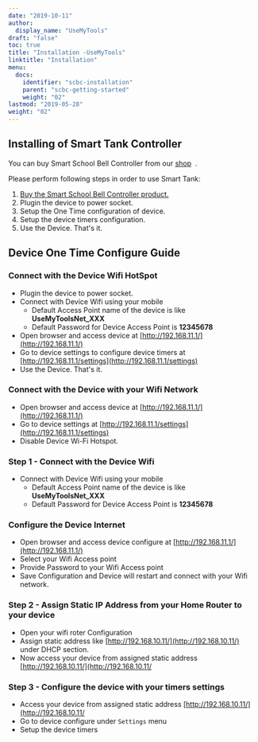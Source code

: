 ```yaml
---
date: "2019-10-11"
author:
  display_name: "UseMyTools"
draft: "false"
toc: true
title: "Installation -UseMyTools"
linktitle: "Installation"
menu:
  docs:
    identifier: "scbc-installation"
    parent: "scbc-getting-started"
    weight: "02"
lastmod: "2019-05-28"
weight: "02"
---
```


## Installing of Smart Tank Controller ##

You can buy Smart School Bell Controller from our [shop](https://shop.usemytools.net/product/smart-school-bell-controller/)  .

Please perform following steps in order to use Smart Tank:

1. [Buy the Smart School Bell Controller product.](https://shop.usemytools.net/product/smart-school-bell-controller/)
1. Plugin the device to power socket.
1. Setup the One Time configuration of device.
1. Setup the device timers configuration.
1. Use the Device. That's it.

## Device One Time Configure Guide ##

### Connect with the Device Wifi HotSpot ###

* Plugin the device to power socket.
* Connect with Device Wifi using your mobile
  * Default Access Point name of the device is like **UseMyToolsNet_XXX**
  * Default Password for Device Access Point is **12345678**
* Open browser and access device at [http://192.168.11.1/](http://192.168.11.1/)
* Go to device settings to configure device timers at [http://192.168.11.1/settings](http://192.168.11.1/settings)
* Use the Device. That's it.

### Connect with the Device with your Wifi Network ###

* Open browser and access device at [http://192.168.11.1/](http://192.168.11.1/)
* Go to device settings at [http://192.168.11.1/settings](http://192.168.11.1/settings)
* Disable Device Wi-Fi Hotspot.

### Step 1 - Connect with the Device Wifi ###

* Connect with Device Wifi using your mobile
  * Default Access Point name of the device is like **UseMyToolsNet_XXX**
  * Default Password for Device Access Point is **12345678**

### Configure the Device Internet ###

* Open browser and access device configure at [http://192.168.11.1/](http://192.168.11.1/)
* Select your Wifi Access point
* Provide Password to your Wifi Access point
* Save Configuration and Device will restart and connect with your Wifi network.

### Step 2 - Assign Static IP Address from your Home Router to your device ###

* Open your wifi roter Configuration
* Assign static address like [http://192.168.10.11/](http://192.168.10.11/) under DHCP section.
* Now access your device from assigned static address [http://192.168.10.11/](http://192.168.10.11/


### Step 3 - Configure the device with your timers settings ###

  * Access your device from assigned static address [http://192.168.10.11/](http://192.168.10.11/
  * Go to device configure under `Settings` menu
  * Setup the device timers
